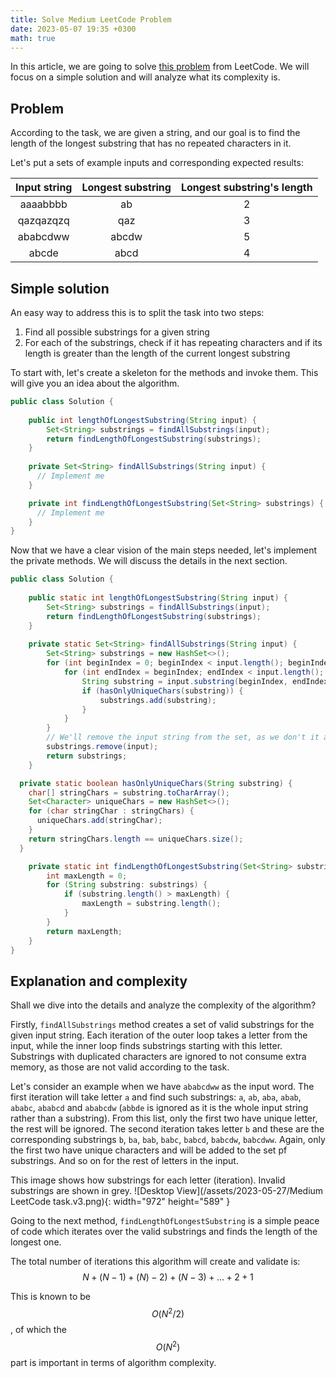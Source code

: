 ```yaml
---
title: Solve Medium LeetCode Problem
date: 2023-05-07 19:35 +0300
math: true
---
```

In this article, we are going to solve
[this problem](https://leetcode.com/problems/longest-substring-without-repeating-characters/) from LeetCode.
We will focus on a simple solution and will analyze what its complexity is.

## Problem
According to the task, we are given a string, and our goal is to find the length of the longest substring that has no repeated
characters in it. 

Let's put a sets of example inputs and corresponding expected results:

| Input string | Longest substring | Longest substring's length |
|:------------:|:-----------------:|:--------------------------:|
|   aaaabbbb   |        ab         |             2              |
|  qazqazqzq   |        qaz        |             3              |
|   ababcdww   |       abcdw       |             5              |
|    abcde     |       abcd        |             4              |

## Simple solution
An easy way to address this is to split the task into two steps:
1. Find all possible substrings for a given string
2. For each of the substrings, check if it has repeating characters and if its length is greater than the length of the
current longest substring

To start with, let's create a skeleton for the methods and invoke them. This will give you an idea about the algorithm.

```java
public class Solution {
    
    public int lengthOfLongestSubstring(String input) {
        Set<String> substrings = findAllSubstrings(input);
        return findLengthOfLongestSubstring(substrings);
    }
    
    private Set<String> findAllSubstrings(String input) {
      // Implement me
    }

    private int findLengthOfLongestSubstring(Set<String> substrings) {
      // Implement me
    }
}
```

Now that we have a clear vision of the main steps needed, let's implement the private methods. We will discuss 
the details in the next section.

```java
public class Solution {
    
    public static int lengthOfLongestSubstring(String input) {
        Set<String> substrings = findAllSubstrings(input);
        return findLengthOfLongestSubstring(substrings);
    }
    
    private static Set<String> findAllSubstrings(String input) {
        Set<String> substrings = new HashSet<>();
        for (int beginIndex = 0; beginIndex < input.length(); beginIndex++) {
            for (int endIndex = beginIndex; endIndex < input.length(); endIndex++) {
                String substring = input.substring(beginIndex, endIndex + 1);
                if (hasOnlyUniqueChars(substring)) {
                    substrings.add(substring);
                }
            }
        }
        // We'll remove the input string from the set, as we don't it as a substring
        substrings.remove(input);
        return substrings;
    }

  private static boolean hasOnlyUniqueChars(String substring) {
    char[] stringChars = substring.toCharArray();
    Set<Character> uniqueChars = new HashSet<>();
    for (char stringChar : stringChars) {
      uniqueChars.add(stringChar);
    }
    return stringChars.length == uniqueChars.size();
  }

    private static int findLengthOfLongestSubstring(Set<String> substrings) {
        int maxLength = 0;
        for (String substring: substrings) {
            if (substring.length() > maxLength) {
                maxLength = substring.length();
            }
        }
        return maxLength;
    }
}
```

## Explanation and complexity

Shall we dive into the details and analyze the complexity of the algorithm?

Firstly, `findAllSubstrings` method creates a set of valid substrings for the given input string. 
Each iteration of the outer loop takes a letter from the input, while the inner loop finds substrings starting with
this letter. Substrings with duplicated characters are ignored to not consume extra memory,
as those are not valid according to the task.

Let's consider an example when we have `ababcdww` as the input word. 
The first iteration will take letter `a` and find such substrings: `a`, `ab`, `aba`, `abab`, `ababc`, `ababcd` and `ababcdw`
(`abbde` is ignored as it is the whole input string rather than a substring). From this list, only the first two have unique
letter, the rest will be ignored.
The second iteration takes letter `b` and these are the corresponding substrings `b`, `ba`, `bab`, `babc`, `babcd`, `babcdw`, `babcdww`.
Again, only the first two have unique characters and will be added to the set pf substrings.
And so on for the rest of letters in the input.

This image shows how substrings for each letter (iteration). Invalid substrings are shown in grey.
![Desktop View](/assets/2023-05-27/Medium LeetCode task.v3.png){: width="972" height="589" }

Going to the next method, `findLengthOfLongestSubstring` is a simple peace of code which iterates over the valid substrings and finds the length of the longest one. 

The total number of iterations this algorithm will create and validate is: 
$$ N + (N - 1) + (N) - 2) + (N - 3) + ... + 2 + 1 $$

This is known to be $$ O(N^2/2) $$, of which the $$ O(N^2) $$ part is important in terms of algorithm complexity.
